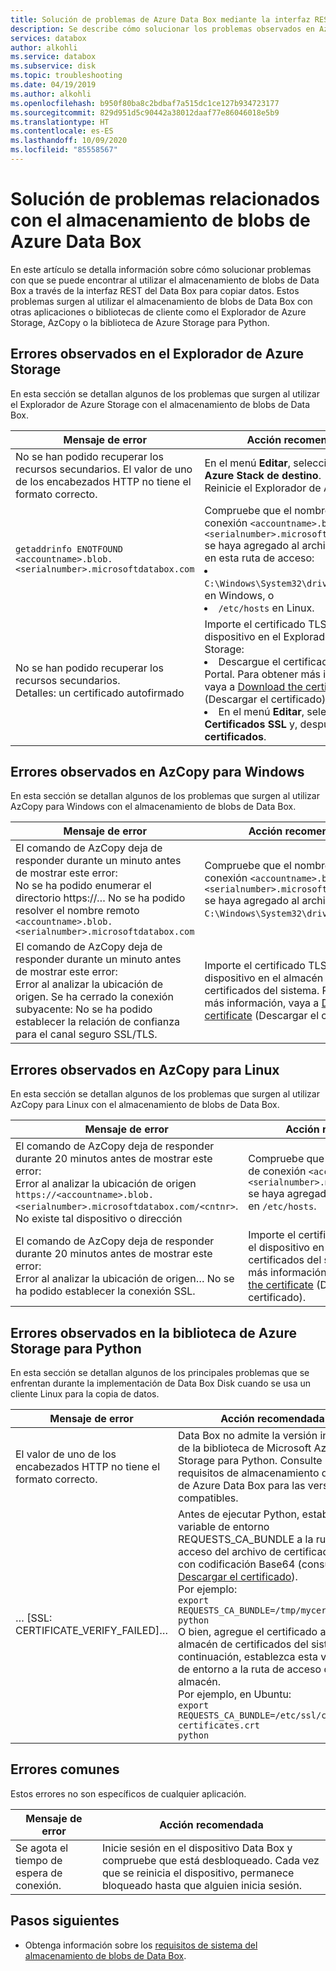 ```yaml
---
title: Solución de problemas de Azure Data Box mediante la interfaz REST | Microsoft Docs
description: Se describe cómo solucionar los problemas observados en Azure Data Box cuando la copia de los datos se realiza a través de la interfaz REST.
services: databox
author: alkohli
ms.service: databox
ms.subservice: disk
ms.topic: troubleshooting
ms.date: 04/19/2019
ms.author: alkohli
ms.openlocfilehash: b950f80ba8c2bdbaf7a515dc1ce127b934723177
ms.sourcegitcommit: 829d951d5c90442a38012daaf77e86046018e5b9
ms.translationtype: HT
ms.contentlocale: es-ES
ms.lasthandoff: 10/09/2020
ms.locfileid: "85558567"
---
```

# <a name="troubleshoot-issues-related-to-azure-data-box-blob-storage"></a>Solución de problemas relacionados con el almacenamiento de blobs de Azure Data Box

En este artículo se detalla información sobre cómo solucionar problemas con que se puede encontrar al utilizar el almacenamiento de blobs de Data Box a través de la interfaz REST del Data Box para copiar datos. Estos problemas surgen al utilizar el almacenamiento de blobs de Data Box con otras aplicaciones o bibliotecas de cliente como el Explorador de Azure Storage, AzCopy o la biblioteca de Azure Storage para Python.

## <a name="errors-seen-in-azure-storage-explorer"></a>Errores observados en el Explorador de Azure Storage

En esta sección se detallan algunos de los problemas que surgen al utilizar el Explorador de Azure Storage con el almacenamiento de blobs de Data Box.

|Mensaje de error  |Acción recomendada |
|---------|---------|
|No se han podido recuperar los recursos secundarios. El valor de uno de los encabezados HTTP no tiene el formato correcto.|En el menú **Editar**, seleccione **API de Azure Stack de destino**. <br>Reinicie el Explorador de Azure Storage.|
|`getaddrinfo ENOTFOUND <accountname>.blob.<serialnumber>.microsoftdatabox.com` |Compruebe que el nombre del punto de conexión `<accountname>.blob.<serialnumber>.microsoftdatabox.com` se haya agregado al archivo de hosts en esta ruta de acceso: <li>`C:\Windows\System32\drivers\etc\hosts` en Windows, o </li><li> `/etc/hosts` en Linux.</li>|
|No se han podido recuperar los recursos secundarios. <br>Detalles: un certificado autofirmado |Importe el certificado TLS/SSL para el dispositivo en el Explorador de Azure Storage: <li>Descargue el certificado de Azure Portal. Para obtener más información, vaya a [Download the certificate](data-box-deploy-copy-data-via-rest.md#download-certificate) (Descargar el certificado).</li><li>En el menú **Editar**, seleccione **Certificados SSL** y, después, **Importar certificados**.</li>|

## <a name="errors-seen-in-azcopy-for-windows"></a>Errores observados en AzCopy para Windows

En esta sección se detallan algunos de los problemas que surgen al utilizar AzCopy para Windows con el almacenamiento de blobs de Data Box.

|Mensaje de error  |Acción recomendada |
|---------|---------|
|El comando de AzCopy deja de responder durante un minuto antes de mostrar este error: <br>No se ha podido enumerar el directorio https://… No se ha podido resolver el nombre remoto `<accountname>.blob.<serialnumber>.microsoftdatabox.com`|Compruebe que el nombre del punto de conexión `<accountname>.blob.<serialnumber>.microsoftdatabox.com` se haya agregado al archivo de hosts en `C:\Windows\System32\drivers\etc\hosts`.|
|El comando de AzCopy deja de responder durante un minuto antes de mostrar este error: <br>Error al analizar la ubicación de origen. Se ha cerrado la conexión subyacente: No se ha podido establecer la relación de confianza para el canal seguro SSL/TLS.|Importe el certificado TLS/SSL para el dispositivo en el almacén de certificados del sistema. Para obtener más información, vaya a [Download the certificate](data-box-deploy-copy-data-via-rest.md#download-certificate) (Descargar el certificado).|


## <a name="errors-seen-in-azcopy-for-linux"></a>Errores observados en AzCopy para Linux

En esta sección se detallan algunos de los problemas que surgen al utilizar AzCopy para Linux con el almacenamiento de blobs de Data Box.

|Mensaje de error  |Acción recomendada |
|---------|---------|
|El comando de AzCopy deja de responder durante 20 minutos antes de mostrar este error: <br>Error al analizar la ubicación de origen `https://<accountname>.blob.<serialnumber>.microsoftdatabox.com/<cntnr>`. No existe tal dispositivo o dirección|Compruebe que el nombre del punto de conexión `<accountname>.blob.<serialnumber>.microsoftdatabox.com` se haya agregado al archivo de hosts en `/etc/hosts`.|
|El comando de AzCopy deja de responder durante 20 minutos antes de mostrar este error: <br>Error al analizar la ubicación de origen… No se ha podido establecer la conexión SSL.|Importe el certificado TLS/SSL para el dispositivo en el almacén de certificados del sistema. Para obtener más información, vaya a [Download the certificate](data-box-deploy-copy-data-via-rest.md#download-certificate) (Descargar el certificado).|

## <a name="errors-seen-in-azure-storage-library-for-python"></a>Errores observados en la biblioteca de Azure Storage para Python

En esta sección se detallan algunos de los principales problemas que se enfrentan durante la implementación de Data Box Disk cuando se usa un cliente Linux para la copia de datos.

|Mensaje de error  |Acción recomendada |
|---------|---------|
|El valor de uno de los encabezados HTTP no tiene el formato correcto. |Data Box no admite la versión instalada de la biblioteca de Microsoft Azure Storage para Python. Consulte los requisitos de almacenamiento de blobs de Azure Data Box para las versiones compatibles.|
|… [SSL: CERTIFICATE_VERIFY_FAILED]…|Antes de ejecutar Python, establezca la variable de entorno REQUESTS_CA_BUNDLE a la ruta de acceso del archivo de certificado TLS con codificación Base64 (consulte [Descargar el certificado](data-box-deploy-copy-data-via-rest.md#download-certificate)). <br>Por ejemplo:<br>`export REQUESTS_CA_BUNDLE=/tmp/mycert.cer` <br>`python` <br>O bien, agregue el certificado al almacén de certificados del sistema y, a continuación, establezca esta variable de entorno a la ruta de acceso de dicho almacén. <br> Por ejemplo, en Ubuntu: <br>`export REQUESTS_CA_BUNDLE=/etc/ssl/certs/ca-certificates.crt` <br>`python`|


## <a name="common-errors"></a>Errores comunes

Estos errores no son específicos de cualquier aplicación.

|Mensaje de error  |Acción recomendada |
|---------|---------|
|Se agota el tiempo de espera de conexión. |Inicie sesión en el dispositivo Data Box y compruebe que está desbloqueado. Cada vez que se reinicia el dispositivo, permanece bloqueado hasta que alguien inicia sesión.|

## <a name="next-steps"></a>Pasos siguientes

- Obtenga información sobre los [requisitos de sistema del almacenamiento de blobs de Data Box](data-box-system-requirements-rest.md).
